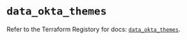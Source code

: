 # `data_okta_themes`

Refer to the Terraform Registory for docs: [`data_okta_themes`](https://registry.terraform.io/providers/okta/okta/4.5.0/docs/data-sources/themes).
